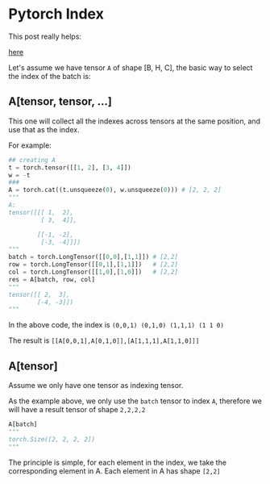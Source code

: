 # Pytorch Index

This post really helps: 

[here](https://zhuanlan.zhihu.com/p/471313188)


Let's assume we have tensor `A` of shape [B, H, C], the basic way to select the index of the batch is:

## A[tensor, tensor, ...]

This one will collect all the indexes across tensors at the same position, and use that as the index.

For example:

```python
## creating A
t = torch.tensor([[1, 2], [3, 4]])
w = -t 
###
A = torch.cat((t.unsqueeze(0), w.unsqueeze(0))) # [2, 2, 2]
"""
A:
tensor([[[ 1,  2],
         [ 3,  4]],

        [[-1, -2],
         [-3, -4]]])
"""
batch = torch.LongTensor([[0,0],[1,1]]) # [2,2]
row = torch.LongTensor([[0,1],[1,1]])   # [2,2]
col = torch.LongTensor([[1,0],[1,0]])   # [2,2]
res = A[batch, row, col]
"""
tensor([[ 2,  3],
        [-4, -3]])
"""
```

In the above code, the index is `(0,0,1) (0,1,0) (1,1,1) (1 1 0)`

The result is `[[A[0,0,1],A[0,1,0]],[A[1,1,1],A[1,1,0]]]`

## A[tensor]
Assume we only have one tensor as indexing tensor.

As the example above, we only use the `batch` tensor to index `A`, therefore
we will have a result tensor of shape `2,2,2,2`
```python
A[batch]
"""
torch.Size([2, 2, 2, 2])
"""
```
The principle is simple, for each element in the index, we take the corresponding element in A.
Each element in A has shape `[2,2]`
